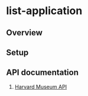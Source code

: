 # list-application

## Overview

## Setup

## API documentation

1. [Harvard Museum API](https://github.com/harvardartmuseums/api-docs)
